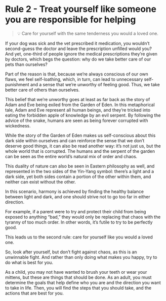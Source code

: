 # Rule 2 - Treat yourself like someone you are responsible for helping

> 💡 Care for yourself with the same tenderness you would a loved one.

If your dog was sick and the vet prescribed it medication, you wouldn’t second-guess the doctor and leave the prescription unfilled would you? And yet, one-third of people ignore the medical prescriptions they’re given by doctors, which begs the question: why do we take better care of our pets than ourselves?

Part of the reason is that, because we’re always conscious of our own flaws, we feel self-loathing, which, in turn, can lead to unnecessary self-punishment and a sense that we’re unworthy of feeling good. Thus, we take better care of others than ourselves.

This belief that we’re unworthy goes at least as far back as the story of Adam and Eve being exiled from the Garden of Eden. In this metaphorical tale, Adam and Eve represent all human beings, and they’re tricked into eating the forbidden apple of knowledge by an evil serpent. By following the advice of the snake, humans are seen as being forever corrupted with wickedness.

While the story of the Garden of Eden makes us self-conscious about this dark side within ourselves and can reinforce the sense that we don’t deserve good things, it can also be read another way: it’s not just us, but the whole world that is corrupted. The humans and the serpent of the garden can be seen as the entire world’s natural mix of order and chaos.

This duality of nature can also be seen in Eastern philosophy as well, and represented in the two sides of the Yin-Yang symbol: there’s a light and a dark side, yet both sides contain a portion of the other within them, and neither can exist without the other.

In this scenario, harmony is achieved by finding the healthy balance between light and dark, and one should strive not to go too far in either direction.

For example, if a parent were to try and protect their child from being exposed to anything “bad,” they would only be replacing that chaos with the tyranny of too much order. In other words, it’s futile to try to be perfectly good.

This leads us to the second rule: care for yourself like you would a loved one.

So, look after yourself, but don’t fight against chaos, as this is an unwinnable fight. And rather than only doing what makes you happy, try to do what is best for you.

As a child, you may not have wanted to brush your teeth or wear your mittens, but these are things that should be done. As an adult, you must determine the goals that help define who you are and the direction you want to take in life. Then, you will find the steps that you should take, and the actions that are best for you.